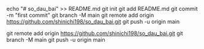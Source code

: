 echo "# so_dau_bai" >> README.md
git init
git add README.md
git commit -m "first commit"
git branch -M main
git remote add origin https://github.com/shinichi198/so_dau_bai.git
git push -u origin main

git remote add origin https://github.com/shinichi198/so_dau_bai.git
git branch -M main
git push -u origin main
